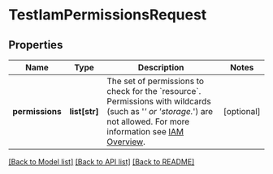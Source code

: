 # TestIamPermissionsRequest

## Properties
Name | Type | Description | Notes
------------ | ------------- | ------------- | -------------
**permissions** | **list[str]** | The set of permissions to check for the &#x60;resource&#x60;. Permissions with wildcards (such as &#39;*&#39; or &#39;storage.*&#39;) are not allowed. For more information see [IAM Overview](https://cloud.google.com/iam/docs/overview#permissions). | [optional] 

[[Back to Model list]](../README.md#documentation-for-models) [[Back to API list]](../README.md#documentation-for-api-endpoints) [[Back to README]](../README.md)


